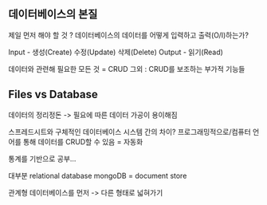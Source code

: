 ## 데이터베이스의 본질
제일 먼저 해야 할 것 ? 데이터베이스의 데이터를 어떻게 입력하고 출력(O/I)하는가?

Input - 생성(Create) 수정(Update) 삭제(Delete)
Output - 읽기(Read)

데이터와 관련해 필요한 모든 것 = CRUD
그외 : CRUD를 보조하는 부가적 기능들

## Files vs Database
데이터의 정리정돈 -> 필요에 따른 데이터 가공이 용이해짐

스프레드시트와 구체적인 데이터베이스 시스템 간의 차이?
프로그래밍적으로/컴퓨터 언어를 통해 데이터를 CRUD할 수 있음 = 자동화


통계를 기반으로 공부...

대부분 relational database
mongoDB = document store

관계형 데이터베이스를 먼저 -> 다른 형태로 넓혀가기